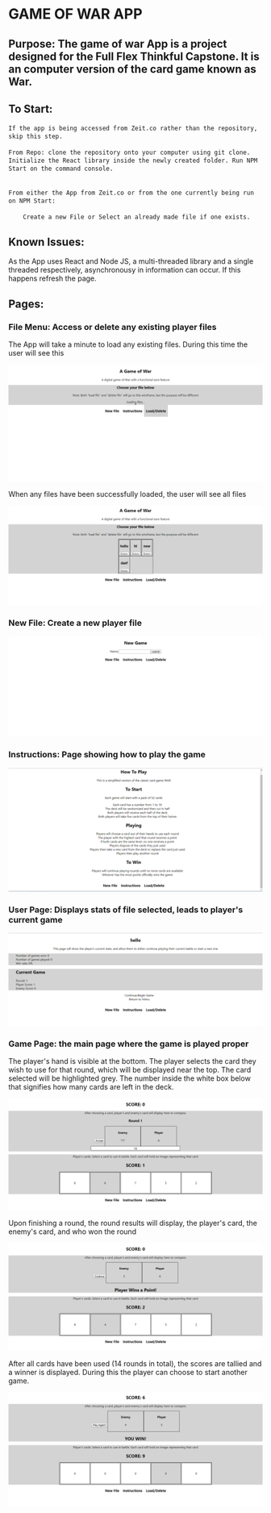 # GAME OF WAR APP


## Purpose: The game of war App is a project designed for the Full Flex Thinkful Capstone. It is an computer version of the card game known as War.


## To Start: 

	If the app is being accessed from Zeit.co rather than the repository, skip this step.

	From Repo: clone the repository onto your computer using git clone. Initialize the React library inside the newly created folder. Run NPM Start on the command console.


	From either the App from Zeit.co or from the one currently being run on NPM Start:

		Create a new File or Select an already made file if one exists.

## Known Issues:

As the App uses React and Node JS, a multi-threaded library and a single threaded respectively, asynchronousy in information can occur. If this happens	
refresh the page.

## Pages:

### File Menu: Access or delete any existing player files

The App will take a minute to load any existing files. During this time the user will see this

![File menu loading](https://github.com/BrittniLudington/game-of-war/blob/master/readmeimages/menuloading.PNG)

When any files have been successfully loaded, the user will see all files

![File menu loaded](https://github.com/BrittniLudington/game-of-war/blob/master/readmeimages/menuloaded.PNG)


### New File: Create a new player file

![New file page](https://github.com/BrittniLudington/game-of-war/blob/master/readmeimages/newfile.PNG)

### Instructions: Page showing how to play the game

![Instructions page](https://github.com/BrittniLudington/game-of-war/blob/master/readmeimages/howto.PNG)

### User Page: Displays stats of file selected, leads to player's current game

![User page](https://github.com/BrittniLudington/game-of-war/blob/master/readmeimages/usermenu.PNG)

### Game Page: the main page where the game is played proper

The player's hand is visible at the bottom. The player selects the card they wish to use for that round, which will be displayed near the top.
The card selected will be highlighted grey.
The number inside the white box below that signifies how many cards are left in the deck. 

![Game Page Playing](https://github.com/BrittniLudington/game-of-war/blob/master/readmeimages/gamechoiceselected.PNG)

Upon finishing a round, the round results will display, the player's card, the enemy's card, and who won the round

![Round result](https://github.com/BrittniLudington/game-of-war/blob/master/readmeimages/gameround.PNG)

After all cards have been used (14 rounds in total), the scores are tallied and a winner is displayed. During this the player can choose to start another game.

![Game result](https://github.com/BrittniLudington/game-of-war/blob/master/readmeimages/gameresult.PNG)